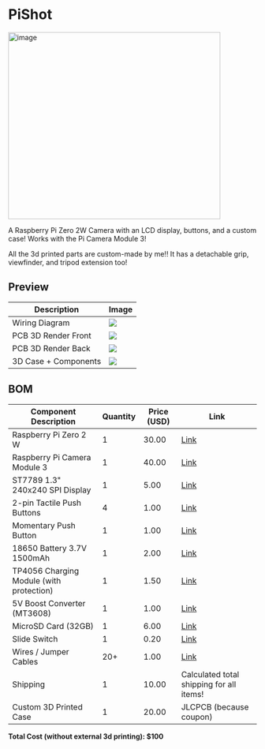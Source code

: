 # PiShot

<img width="430" height="379" alt="image" src="https://github.com/user-attachments/assets/48c26c1a-e7cd-49ee-bbdf-468fa7159d4c" />

A Raspberry Pi Zero 2W Camera with an LCD display, buttons, and a custom case! Works with the Pi Camera Module 3!

All the 3d printed parts are custom-made by me!! It has a detachable grip, viewfinder, and tripod extension too!

## Preview

| Description           | Image                                                                                                                                  |
|-----------------------|----------------------------------------------------------------------------------------------------------------------------------------|
| Wiring Diagram        | ![](https://github.com/user-attachments/assets/8c0cb2bf-a454-4c5b-81e3-681301218cdd)
| PCB 3D Render Front   | ![](https://github.com/user-attachments/assets/352f30d1-cc85-4969-8895-ab5d76c42ac4)                               
| PCB 3D Render Back    | ![](https://github.com/user-attachments/assets/0605512e-7c4c-4b2d-bf0e-a7fdc5f751d8)
| 3D Case + Components  | ![](https://github.com/user-attachments/assets/48c26c1a-e7cd-49ee-bbdf-468fa7159d4c)

## BOM

| Component Description                    | Quantity  | Price (USD) | Link     |
| ---------------------------------------- | --------- | ----------- | -------- |
| Raspberry Pi Zero 2 W                    | 1         | 30.00       | [Link](https://www.aliexpress.com/item/1005007982832720.html?spm=a2g0o.productlist.main.1.3ac45c8eoRSZ0P&algo_pvid=7f15c922-55bb-4ea5-9678-833fa37339b3&algo_exp_id=7f15c922-55bb-4ea5-9678-833fa37339b3-0&pdp_ext_f=%7B%22order%22%3A%22388%22%2C%22eval%22%3A%221%22%7D&pdp_npi=4%40dis%21PKR%214618.01%214618.01%21%21%2114.55%2114.55%21%40212e508f17538239412964801e2bd8%2112000043146501588%21sea%21PK%210%21ABX&curPageLogUid=11nvQBWDvHmE&utparam-url=scene%3Asearch%7Cquery_from%3A) |
| Raspberry Pi Camera Module 3             | 1         | 40.00       | [Link](https://mekatroniks.com/product/raspberry-pi-camera-12mp-v3-official-camera-in-pakistan/) |
| ST7789 1.3" 240x240 SPI Display          | 1         | 5.00        | [Link](https://digilog.pk/products/1-3-inch-i2c-iic-4-pin-oled-display-in-pakistan?_pos=1&_sid=0fd032c26&_ss=r) |
| 2-pin Tactile Push Buttons               | 4         | 1.00        | [Link](https://digilog.pk/products/round-tactile-micro-push-button-switch-in-pakistan?_pos=1&_sid=07e65fea2&_ss=r) |
| Momentary Push Button                    | 1         | 1.00        | [Link](https://digilog.pk/products/black-momentary-spst-cap-push-button-switch-ac-6a-125v-3a-250v-lwus?_pos=18&_sid=b0bd41c08&_ss=r) |
| 18650 Battery 3.7V 1500mAh               | 1         | 2.00        | [Link](https://digilog.pk/products/18650-lithium-ion-cell-in-pakistan?_pos=14&_sid=ea23fbbd7&_ss=r) |
| TP4056 Charging Module (with protection) | 1         | 1.50        | [Link](https://www.daraz.pk/products/tp4056-c-i418844804-s1982984123.html?c=&channelLpJumpArgs=&clickTrackInfo=query%253Atp4056%252Bcharging%252Bmodule%252Btype%252Bc%253Bnid%253A418844804%253Bsrc%253ALazadaMainSrp%253Brn%253Ad82ac44da8a9727e45788c10d04b6f53%253Bregion%253Apk%253Bsku%253A418844804_PK%253Bprice%253A320%253Bclient%253Adesktop%253Bsupplier_id%253A6005013936909%253Bbiz_source%253Ahttps%253A%252F%252Fwww.daraz.pk%252F%253Bslot%253A2%253Butlog_bucket_id%253A470687%253Basc_category_id%253A10000489%253Bitem_id%253A418844804%253Bsku_id%253A1982984123%253Bshop_id%253A650197%253BtemplateInfo%253A-1_A3_C%25231103_L%2523&freeshipping=0&fs_ab=1&fuse_fs=&lang=en&location=Punjab&price=3.2E%202&priceCompare=skuId%3A1982984123%3Bsource%3Alazada-search-voucher%3Bsn%3Ad82ac44da8a9727e45788c10d04b6f53%3BoriginPrice%3A32000%3BdisplayPrice%3A32000%3BsinglePromotionId%3A-1%3BsingleToolCode%3AmockedSalePrice%3BvoucherPricePlugin%3A0%3Btimestamp%3A1753825714989&ratingscore=4.421428571428572&request_id=d82ac44da8a9727e45788c10d04b6f53&review=140&sale=594&search=1&source=search&spm=a2a0e.searchlist.list.2&stock=1) |
| 5V Boost Converter (MT3608)              | 1         | 1.00        | [Link](https://digilog.pk/products/mt3608-2a-max-dc-dc-step-up-power-module-booster-power-module-in-pakistan?_pos=1&_sid=ff3bd050d&_ss=r) |
| MicroSD Card (32GB)                      | 1         | 6.00        | [Link](https://digilog.pk/products/class-10-sandisk-32gb-ultra-micro-sd-card-for-raspberry-pi?_pos=2&_sid=e4692a0f6&_ss=r) |
| Slide Switch                             | 1         | 0.20        | [Link](https://digilog.pk/products/3-pin-8-5mm-mini-vertical-spdt-slide-switch-toggle-switchhttps-digilog-pk-products-3-pin-12mm-mini-vertical-spdt-slide-switch-in-pakistan-_pos-1-_sid-ea065168d-_ss-r?_pos=4&_sid=10d4dac9a&_ss=r) |
| Wires / Jumper Cables                    | 20+       | 1.00        | [Link](https://digilog.pk/products/20cm-pin-to-pin-jumper-wire-dupont-line-40-pin-arduino-male-to-male-jumper-wire-in-pakistan?_pos=9&_sid=71a7ce6a4&_ss=r) |
| Shipping                                 | 1         | 10.00        | Calculated total shipping for all items!     |
| Custom 3D Printed Case                   | 1         | 20.00        | JLCPCB (because coupon)     |

**Total Cost (without external 3d printing): $100**

